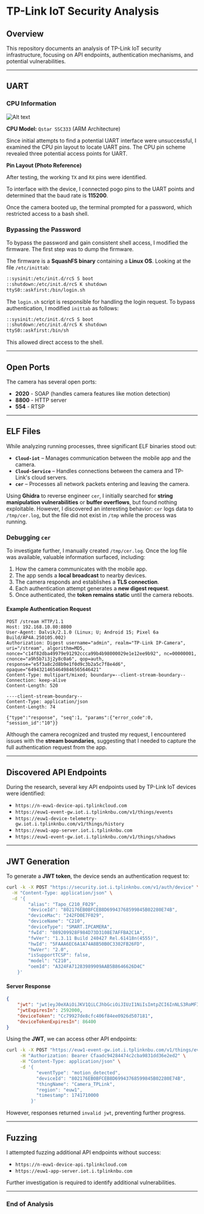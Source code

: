 # TP-Link IoT Security Analysis

## Overview
This repository documents an analysis of TP-Link IoT security infrastructure, focusing on API endpoints, authentication mechanisms, and potential vulnerabilities.

---

## UART

### CPU Information

![Alt text](https://github.com/RonBublil/Tapo-c210-analysis/blob/main/Images/PXL_20250401_151445861.MP.jpg)

**CPU Model:** `Qstar SSC333` (ARM Architecture)

Since initial attempts to find a potential UART interface were unsuccessful, I examined the CPU pin layout to locate UART pins. The CPU pin scheme revealed three potential access points for UART.

**Pin Layout (Photo Reference)**

After testing, the working `TX` and `RX` pins were identified.

To interface with the device, I connected pogo pins to the UART points and determined that the baud rate is **115200**.

Once the camera booted up, the terminal prompted for a password, which restricted access to a bash shell.

### Bypassing the Password
To bypass the password and gain consistent shell access, I modified the firmware. The first step was to dump the firmware.

The firmware is a **SquashFS binary** containing a **Linux OS**. Looking at the file `/etc/inittab`:

```sh
::sysinit:/etc/init.d/rcS S boot
::shutdown:/etc/init.d/rcS K shutdown
ttyS0::askfirst:/bin/login.sh
```

The `login.sh` script is responsible for handling the login request. To bypass authentication, I modified `inittab` as follows:

```sh
::sysinit:/etc/init.d/rcS S boot
::shutdown:/etc/init.d/rcS K shutdown
ttyS0::askfirst:/bin/sh
```

This allowed direct access to the shell.

---

## Open Ports
The camera has several open ports:

- **2020** - SOAP (handles camera features like motion detection)
- **8800** - HTTP server
- **554** - RTSP

---

## ELF Files
While analyzing running processes, three significant ELF binaries stood out:

- **`Cloud-iot`** – Manages communication between the mobile app and the camera.
- **`Cloud-Service`** – Handles connections between the camera and TP-Link's cloud servers.
- **`cer`** – Processes all network packets entering and leaving the camera.

Using **Ghidra** to reverse engineer `cer`, I initially searched for **string manipulation vulnerabilities** or **buffer overflows**, but found nothing exploitable. However, I discovered an interesting behavior: `cer` logs data to `/tmp/cer.log`, but the file did not exist in `/tmp` while the process was running.

### Debugging `cer`
To investigate further, I manually created `/tmp/cer.log`. Once the log file was available, valuable information surfaced, including:

1. How the camera communicates with the mobile app.
2. The app sends a **local broadcast** to nearby devices.
3. The camera responds and establishes a **TLS connection**.
4. Each authentication attempt generates a **new digest request**.
5. Once authenticated, the **token remains static** until the camera reboots.

#### Example Authentication Request
```http
POST /stream HTTP/1.1
Host: 192.168.10.80:8800
User-Agent: Dalvik/2.1.0 (Linux; U; Android 15; Pixel 6a Build/AP4A.250105.002)
Authorization: Digest username="admin", realm="TP-Link IP-Camera", uri="/stream", algorithm=MD5, nonce="c14f82dba49979e91292ccca99b4b98000029e1e12ee9b92", nc=00000001, cnonce="a9h5b7i3j2y8c0a6", qop=auth, response="e5f3a8c2d8b9e1f0d9c3b2a5c7f8e4d6", opaque="64943214654649846565646421"
Content-Type: multipart/mixed; boundary=--client-stream-boundary--
Connection: keep-alive
Content-Length: 520

----client-stream-boundary--
Content-Type: application/json
Content-Length: 74

{"type":"response", "seq":1, "params":{"error_code":0, "session_id":"10"}}
```

Although the camera recognized and trusted my request, I encountered issues with the **stream boundaries**, suggesting that I needed to capture the full authentication request from the app.

---

## Discovered API Endpoints
During the research, several key API endpoints used by TP-Link IoT devices were identified:

- `https://n-euw1-device-api.tplinkcloud.com`
- `https://euw1-event-gw.iot.i.tplinknbu.com/v1/things/events`
- `https://euw1-device-telemetry-gw.iot.i.tplinknbu.com/v1/things/history`
- `https://euw1-app-server.iot.i.tplinknbu.com`
- `https://euw1-event-gw.iot.i.tplinknbu.com/v1/things/shadows`

---

## JWT Generation
To generate a **JWT token**, the device sends an authentication request to:

```bash
curl -k -X POST "https://security.iot.i.tplinknbu.com/v1/auth/device" \
  -H "Content-Type: application/json" \
  -d '{
        "alias": "Tapo_C210_F029",
        "deviceId": "802176EB0BFCEB8D69943768599845B02280E74B",
        "deviceMac": "242FD0E7F029",
        "deviceName": "C210",
        "deviceType": "SMART.IPCAMERA",
        "fwId": "089209928F984D73D3108E7AFFBA2C1A",
        "fwVer": "1.3.11 Build 240427 Rel.61418n(4555)",
        "hwId": "5FAAA6EC6A1A74A8B50B0C3302FB26FD",
        "hwVer": "2.0",
        "isSupportTCSP": false,
        "model": "C210",
        "oemId": "A324FA71283989909AAB5B8646626D4C"
    }'
```

#### Server Response
```json
{
    "jwt": "jwt|eyJ0eXAiOiJKV1QiLCJhbGciOiJIUzI1NiIsImtpZCI6InNLS3RoMFIxIn0...",
    "jwtExpiresIn": 2592000,
    "deviceToken": "Cc79927de8cfc406f84ee0926d507181",
    "deviceTokenExpiresIn": 86400
}
```

Using the **JWT**, we can access other API endpoints:

```bash
curl -k -X POST "https://euw1-event-gw.iot.i.tplinknbu.com/v1/things/events" \
     -H "Authorization: Bearer Cfaadc94284474c2cba9831dd36e2ed2" \
     -H "Content-Type: application/json" \
     -d '{
           "eventType": "motion_detected",
           "deviceId": "802176EB0BFCEB8D69943768599845B02280E74B",
           "thingName": "Camera_TPLink",
           "region": "euw1",
           "timestamp": 1741710000
         }'
```

However, responses returned `invalid jwt`, preventing further progress.

---

## Fuzzing
I attempted fuzzing additional API endpoints without success:

- `https://n-euw1-device-api.tplinkcloud.com`
- `https://euw1-app-server.iot.i.tplinknbu.com`

Further investigation is required to identify additional vulnerabilities.

---

### **End of Analysis**
